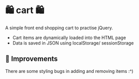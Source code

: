 # :shopping: cart :shopping:

A simple front end shopping cart to practise jQuery.
- Cart items are dynamically loaded into the HTML page
- Data is saved in JSON using localStorage/ sessionStorage

## :seedling: Improvements

There are some styling bugs in adding and removing items :^)
